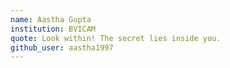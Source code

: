 ```yaml
---
name: Aastha Gupta
institution: BVICAM
quote: Look within! The secret lies inside you.
github_user: aastha1997
---
```



